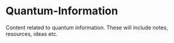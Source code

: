 # Quantum-Information
Content related to quantum information. These will include notes, resources, ideas etc.
